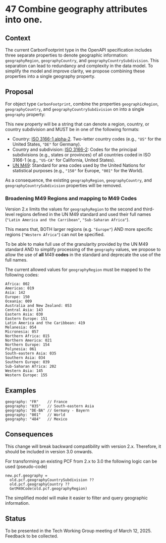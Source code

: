# 47 Combine geography attributes into one.  

## Context
The current CarbonFootprint type in the OpenAPI specification includes three separate properties to denote geographic information: `geographyRegion`, `geographyCountry`, and `geographyCountrySubdivision`. This separation can lead to redundancy and complexity in the data model. To simplify the model and improve clarity, we propose combining these properties into a single geography property.

## Proposal
For object type `CarbonFootprint`, combine the properties `geographicRegion`, `geographyCountry`, and `geographyCountrySubdivision` on into a single `geography` property:

This new property will be a string that can denote a region, country, or country subdivision and MUST be in one of the following formats:
 - Country: [ISO 3166-1 alpha-2](https://en.wikipedia.org/wiki/ISO_3166-1_alpha-2). Two-letter country codes (e.g., `"US"` for the United States, `"DE"` for Germany).
 - Country and subdivision: [ISO 3166-2](https://en.wikipedia.org/wiki/ISO_3166-2): Codes for the principal subdivisions (e.g., states or provinces) of all countries coded in ISO 3166-1 (e.g., `"US-CA"` for California, United States).
 - [UN M49](https://en.wikipedia.org/wiki/UN_M49): Standard for area codes used by the United Nations for statistical purposes (e.g., `"150"` for Europe, `"001"` for the World).

As a consequence, the existing `geographyRegion`, `geographyCountry`, and `geographyCountrySubdivision` properties will be removed.

### Broadening M49 Regions and mapping to M49 Codes

Version 2.x limits the values for `geographyRegion` to the second and third-level regions defined in the UN M49 standard and used their full names (`"Latin America and the Carribean"`, `"Sub-Saharan Africa"`).

This means that, BOTH larger regions (e.g. `"Europe"`) AND more specific regions (`"Western Africa"`) can not be specified.

To be able to make full use of the granularity provided by the UN M49 standard AND to simplify processing of the `geography` values, we propose to allow the use of **all** M49 **codes** 
in the standard and deprecate the use of the full names.

The current allowed values for `geographyRegion` must be mapped to the following codes:

```
Africa: 002
Americas: 019
Asia: 142
Europe: 150
Oceania: 009
Australia and New Zealand: 053
Central Asia: 143
Eastern Asia: 030
Eastern Europe: 151
Latin America and the Caribbean: 419
Melanesia: 054
Micronesia: 057
Northern Africa: 015
Northern America: 021
Northern Europe: 154
Polynesia: 061
South-eastern Asia: 035
Southern Asia: 034
Southern Europe: 039
Sub-Saharan Africa: 202
Western Asia: 145
Western Europe: 155
```

## Examples

``` 
geography: "FR"    // France
geography: "035"   // South-eastern Asia
geography: "DE-BA" // Germany - Bayern
geography: "001"   // World
geography: "484"   // Mexico
```

## Consequences

This change will break backward compatibility with version 2.x. Therefore, it should be included in version 3.0 onwards.

For transforming an existing PCF from 2.x to 3.0 the following logic can be used (pseudo-code)

```
new.pcf.geography = 
  old.pcf.geographyCountrySubdivision ??
  old.pcf.geographyCountry ?? 
  GetM49Code(old.pcf.geographyRegion)
```

The simplified model will make it easier to filter and query geographic information.

## Status

To be presented in the Tech Working Group meeting of March 12, 2025. Feedback to be collected. 